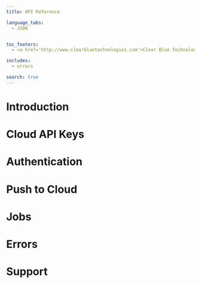 ```yaml
---
title: API Reference

language_tabs:
  - JSON


toc_footers:
  - <a href='http://www.clearbluetechnologies.com'>Clear Blue Technologies</a>

includes:
  - errors

search: true
---
```


# Introduction 


# Cloud API Keys

# Authentication

# Push to Cloud

# Jobs

# Errors

# Support

